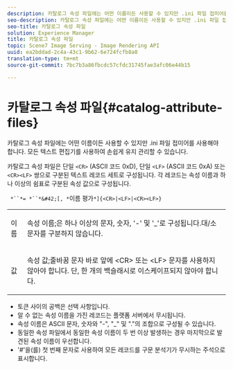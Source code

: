 ```yaml
---
description: 카탈로그 속성 파일에는 어떤 이름이든 사용할 수 있지만 .ini 파일 접미어를 사용해야 합니다. 모든 텍스트 편집기를 사용하여 손쉽게 유지 관리할 수 있습니다.
seo-description: 카탈로그 속성 파일에는 어떤 이름이든 사용할 수 있지만 .ini 파일 접미어를 사용해야 합니다. 모든 텍스트 편집기를 사용하여 손쉽게 유지 관리할 수 있습니다.
seo-title: 카탈로그 속성 파일
solution: Experience Manager
title: 카탈로그 속성 파일
topic: Scene7 Image Serving - Image Rendering API
uuid: ea2bddad-2c4a-43c1-9b62-6e724fcfb8a0
translation-type: tm+mt
source-git-commit: 7bc7b3a86fbcdc57cfdc31745fae3afc06e44b15

---
```



# 카탈로그 속성 파일{#catalog-attribute-files}

카탈로그 속성 파일에는 어떤 이름이든 사용할 수 있지만 .ini 파일 접미어를 사용해야 합니다. 모든 텍스트 편집기를 사용하여 손쉽게 유지 관리할 수 있습니다.

카탈로그 속성 파일은 단일 `<CR>` (ASCII 코드 0xD), 단일 `<LF>` (ASCII 코드 0xA) 또는 `<CR><LF>` 쌍으로 구분된 텍스트 레코드 세트로 구성됩니다. 각 레코드는 속성 이름과 하나 이상의 쉼표로 구분된 속성 값으로 구성됩니다.

` *``*= *``*&#42;[, *`이름 평가`*]{<CR>|<LF>|<CR><LF>}`

<table id="simpletable_8454AD549FDA421BA1469CDA44132773"> 
 <tr class="strow"> 
  <td class="stentry"> <p> <span class="codeph"> <span class="varname"> 이름 </span></span> </p> </td> 
  <td class="stentry"> <p>속성 이름;은 하나 이상의 문자, 숫자, '-' 및 '_'로 구성됩니다.대/소문자를 구분하지 않습니다. </p> </td> 
 </tr> 
 <tr class="strow"> 
  <td class="stentry"> <p> <span class="codeph"> <span class="varname"> 값 </span></span> </p> </td> 
  <td class="stentry"> <p>속성 값;줄바꿈 문자 바로 앞에 <span class="codeph"> &lt;CR&gt; </span>또는 <span class="codeph"> &lt;LF&gt; </span> 문자를 사용하지 않아야 합니다. 단, 한 개의 백슬래시로 이스케이프되지 않아야 합니다. </p> </td> 
 </tr> 
</table>

* 토큰 사이의 공백은 선택 사항입니다.
* 알 수 없는 속성 이름을 가진 레코드는 플랫폼 서버에서 무시됩니다.
* 속성 이름은 ASCII 문자, 숫자와 &quot;-&quot;, &quot;_&quot; 및 &quot;.&quot;의 조합으로 구성될 수 있습니다.
* 동일한 속성 파일에서 동일한 속성 이름이 두 번 이상 발생하는 경우 마지막으로 발견된 속성 이름이 우선합니다.
* &#39;#&#39;을(를) 첫 번째 문자로 사용하여 모든 레코드를 구문 분석기가 무시하는 주석으로 표시합니다.

